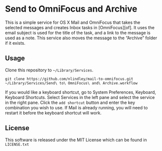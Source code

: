 # Send to OmniFocus and Archive

This is a simple service for OS X Mail and OmniFocus that takes the selected
messages and creates Inbox tasks in [OmniFocus][of]. It uses the email subject
is used for the title of the task, and a link to the message is used as a note.
This service also moves the message to the “Archive” folder if it exists.

## Usage

Clone this repository to `~/Library/Services`.

```
git clone https://github.com/nlindley/mail-to-omnifocus.git ~/Library/Services/Send\ to\ OmniFocus\ and\ Archive.workflow
```

If you would like a keyboard shortcut, go to System Preferences, Keyboard,
Keyboard Shortcuts. Select Services in the left pane and select the service in
the right pane. Click the `add shortcut` button and enter the key combination
you wish to use. If Mail is already running, you will need to restart it before
the keyboard shortcut will work.

## License

This software is released under the MIT License which can be found in
`LICENSE.txt`
